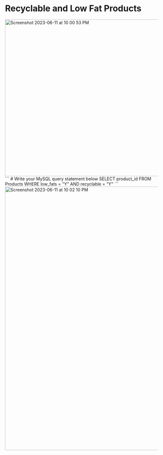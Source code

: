 # Recyclable and Low Fat Products
<img width="515" alt="Screenshot 2023-06-11 at 10 00 53 PM" src="https://github.com/Abhi-Codehub/SQL/assets/111800760/787da16f-0aa1-44f9-9074-f9ef719f7716">
```
# Write your MySQL query statement below
SELECT product_id
FROM Products
WHERE low_fats = "Y" AND recyclable = "Y" 
```
<img width="866" alt="Screenshot 2023-06-11 at 10 02 10 PM" src="https://github.com/Abhi-Codehub/SQL/assets/111800760/e3414c31-ca98-44dd-86ef-59fa879299b1">
